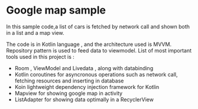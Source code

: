 # Google map sample

In this sample code,a list of cars is fetched by network call and shown both in a list and a map view.

The code is in Kotlin language , and the architecture used is MVVM. Repository pattern is used to feed data to viewmodel.
List of most important tools used in this project is : 

- Room , ViewModel and Livedata , along with databinding
- Kotlin coroutines for asyncronous operations such as network call, fetching resources and inserting in database
- Koin lightweight dependency injection framework for Kotlin
- Mapview for showing google map in activity
- ListAdapter for showing data optimally in a RecyclerView 

